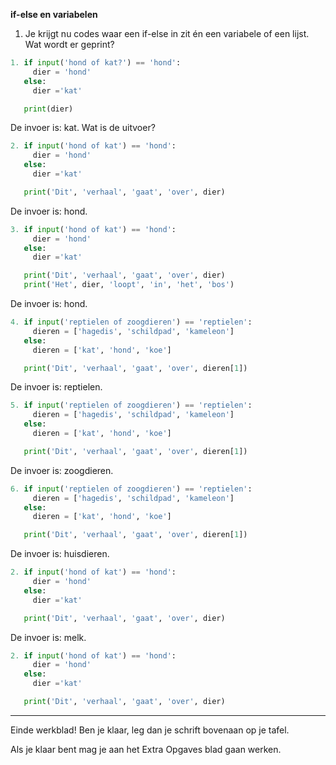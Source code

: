 

 <div style="page-break-after: always;"></div>

**if-else en variabelen**

1) Je krijgt nu codes waar een if-else in zit én een variabele of een lijst. Wat wordt er geprint? 

```python
1. if input('hond of kat?') == 'hond':
     dier = 'hond'
   else:
     dier ='kat'

   print(dier)
```

De invoer is: kat.
Wat is de uitvoer?

```python
2. if input('hond of kat') == 'hond':
     dier = 'hond'
   else:
     dier ='kat'

   print('Dit', 'verhaal', 'gaat', 'over', dier)
```

De invoer is: hond.

```python
3. if input('hond of kat') == 'hond':
     dier = 'hond'
   else:
     dier ='kat'

   print('Dit', 'verhaal', 'gaat', 'over', dier)
   print('Het', dier, 'loopt', 'in', 'het', 'bos')
```

De invoer is: hond.

```python
4. if input('reptielen of zoogdieren') == 'reptielen':
     dieren = ['hagedis', 'schildpad', 'kameleon']
   else:
     dieren = ['kat', 'hond', 'koe']

   print('Dit', 'verhaal', 'gaat', 'over', dieren[1])
```

De invoer is: reptielen.

```python
5. if input('reptielen of zoogdieren') == 'reptielen':
     dieren = ['hagedis', 'schildpad', 'kameleon']
   else:
     dieren = ['kat', 'hond', 'koe']

   print('Dit', 'verhaal', 'gaat', 'over', dieren[1])
```

De invoer is: zoogdieren.

```python
6. if input('reptielen of zoogdieren') == 'reptielen':
     dieren = ['hagedis', 'schildpad', 'kameleon']
   else:
     dieren = ['kat', 'hond', 'koe']

   print('Dit', 'verhaal', 'gaat', 'over', dieren[1])
```

De invoer is: huisdieren.

```python
2. if input('hond of kat') == 'hond':
     dier = 'hond'
   else:
     dier ='kat'

   print('Dit', 'verhaal', 'gaat', 'over', dier)
```

De invoer is: melk.

```python
2. if input('hond of kat') == 'hond':
     dier = 'hond'
   else:
     dier ='kat'

   print('Dit', 'verhaal', 'gaat', 'over', dier)
```

------

Einde werkblad! Ben je klaar, leg dan je schrift bovenaan op je tafel.

Als je klaar bent mag je aan het Extra Opgaves blad gaan werken.

 <div style="page-break-after: always;"></div>

